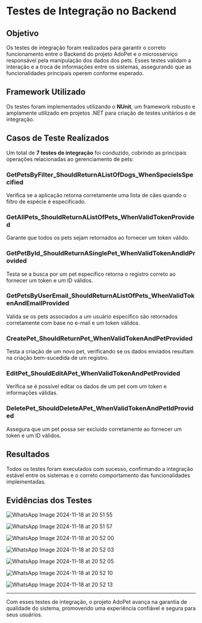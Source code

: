 # Testes de Integração no Backend


## Objetivo
Os testes de integração foram realizados para garantir o correto funcionamento entre o Backend do projeto AdoPet e o microsserviço responsável pela manipulação dos dados dos pets. Esses testes validam a interação e a troca de informações entre os sistemas, assegurando que as funcionalidades principais operem conforme esperado.

## Framework Utilizado
Os testes foram implementados utilizando o **NUnit**, um framework robusto e amplamente utilizado em projetos .NET para criação de testes unitários e de integração.

## Casos de Teste Realizados
Um total de **7 testes de integração** foi conduzido, cobrindo as principais operações relacionadas ao gerenciamento de pets:

### **GetPetsByFilter_ShouldReturnAListOfDogs_WhenSpecieIsSpecified**  
   Verifica se a aplicação retorna corretamente uma lista de cães quando o filtro de espécie é especificado.

### **GetAllPets_ShouldReturnAListOfPets_WhenValidTokenProvided**  
   Garante que todos os pets sejam retornados ao fornecer um token válido.

### **GetPetById_ShouldReturnASinglePet_WhenValidTokenAndIdProvided**  
   Testa se a busca por um pet específico retorna o registro correto ao fornecer um token e um ID válidos.

### **GetPetsByUserEmail_ShouldReturnAListOfPets_WhenValidTokenAndEmailProvided**  
   Valida se os pets associados a um usuário específico são retornados corretamente com base no e-mail e um token válidos.

### **CreatePet_ShouldReturnPet_WhenValidTokenAndPetProvided**  
   Testa a criação de um novo pet, verificando se os dados enviados resultam na criação bem-sucedida de um registro.

### **EditPet_ShouldEditAPet_WhenValidTokenAndPetProvided**  
   Verifica se é possível editar os dados de um pet com um token e informações válidas.

### **DeletePet_ShouldDeleteAPet_WhenValidTokenAndPetIdProvided**  
   Assegura que um pet possa ser excluído corretamente ao fornecer um token e um ID válidos.

## Resultados
Todos os testes foram executados com sucesso, confirmando a integração estável entre os sistemas e o correto comportamento das funcionalidades implementadas.

## Evidências dos Testes

![WhatsApp Image 2024-11-18 at 20 51 55](https://github.com/user-attachments/assets/002f9e4d-9718-4cfb-9f8b-9ffe67b6adad)

![WhatsApp Image 2024-11-18 at 20 51 57](https://github.com/user-attachments/assets/3bea350f-4e9b-4b34-a1a4-bee5eb12aa43)

![WhatsApp Image 2024-11-18 at 20 52 00](https://github.com/user-attachments/assets/d1f31b63-170b-4670-b42b-737a030c6b9a)

![WhatsApp Image 2024-11-18 at 20 52 03](https://github.com/user-attachments/assets/abc4423b-1d5f-44b7-ab17-e69c3a9053e0)

![WhatsApp Image 2024-11-18 at 20 52 05](https://github.com/user-attachments/assets/f762189e-3ca1-440f-9428-bba62c0c4518)

![WhatsApp Image 2024-11-18 at 20 52 10](https://github.com/user-attachments/assets/23611d4f-a0eb-4633-9915-1f6aa4a3eb21)

![WhatsApp Image 2024-11-18 at 20 52 13](https://github.com/user-attachments/assets/6bdc040f-bb65-47f1-b044-ceefeae26c16)

---

Com esses testes de integração, o projeto AdoPet avança na garantia de qualidade do sistema, promovendo uma experiência confiável e segura para seus usuários.

